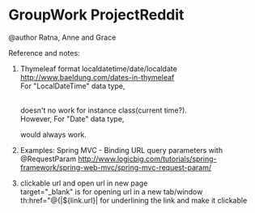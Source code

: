 # GroupWork ProjectReddit

@author Ratna, Anne and Grace


Reference and notes:

1) Thymeleaf format localdatetime/date/localdate
http://www.baeldung.com/dates-in-thymeleaf   
For "LocalDateTime" data type, <p th:text="${#temporals.format(localDateTime, 'dd-MM-yyyy HH:mm')}"></p>       
doesn't no work for instance class(current time?).      
However, For "Date" data type, <p th:text="${#dates.format(standardDate, 'dd-MM-yyyy HH:mm')}"> would always work.     
       
2) Examples: Spring MVC - Binding URL query parameters with @RequestParam
http://www.logicbig.com/tutorials/spring-framework/spring-web-mvc/spring-mvc-request-param/ 

3) clickable url and open url in new page          
<a th:text="${link.title}" th:href="@{|${link.url}|}" target="_blank"></a>
target="_blank" is for opening url in a new tab/window
th:href="@{|${link.url}| for underlining the link and make it clickable







